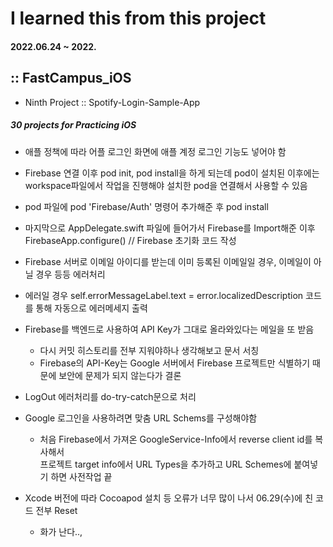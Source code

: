 # I learned this from this project
#### 2022.06.24 ~ 2022.

## :: FastCampus_iOS

- Ninth Project :: Spotify-Login-Sample-App

##### 30 projects for Practicing iOS

* 애플 정책에 따라 어플 로그인 화면에 애플 계정 로그인 기능도 넣어야 함
* Firebase 연결 이후 pod init, pod install을 하게 되는데 pod이 설치된 이후에는 workspace파일에서 작업을 진행해야 설치한 pod을 연결해서 사용할 수 있음
* pod 파일에 pod 'Firebase/Auth' 명령어 추가해준 후 pod install
* 마지막으로 AppDelegate.swift 파일에 들어가서 Firebase를 Import해준 이후  
  FirebaseApp.configure() // Firebase 초기화 코드 작성

* Firebase 서버로 이메일 아이디를 받는데 이미 등록된 이메일일 경우, 이메일이 아닐 경우 등등 에러처리
* 에러일 경우 self.errorMessageLabel.text = error.localizedDescription 코드를 통해 자동으로 에러메세지 출력

* Firebase를 백엔드로 사용하여 API Key가 그대로 올라와있다는 메일을 또 받음
    - 다시 커밋 히스토리를 전부 지워야하나 생각해보고 문서 서칭
    - Firebase의 API-Key는 Google 서버에서 Firebase 프로젝트만 식별하기 때문에 보안에 문제가 되지 않는다가 결론
    
* LogOut 에러처리를 do-try-catch문으로 처리

* Google 로그인을 사용하려면 맞춤 URL Schems를 구성해야함
    - 처음 Firebase에서 가져온 GoogleService-Info에서 reverse client id를 복사해서  
    프로젝트 target info에서 URL Types을 추가하고 URL Schemes에 붙여넣기 하면 사전작업 끝

* Xcode 버전에 따라 Cocoapod 설치 등 오류가 너무 많이 나서 06.29(수)에 친 코드 전부 Reset
    - 화가 난다..,

